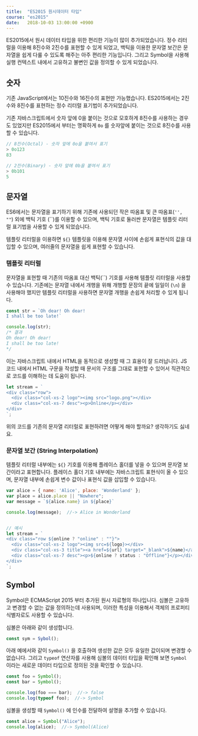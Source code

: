 ```yaml
---
title: 	"ES2015 원시데이터 타입"
course: "es2015"
date:   2018-10-03 13:00:00 +0900
---
```




ES2015에서 원시 데이터 타입을 위한 편리한 기능이 많이 추가되었습니다. 정수 리터럴을 이용해 8진수와 2진수를 표현할 수 있게 되었고, 백틱을 이용한 문자열 보간은 문자열을 쉽게 다룰 수 있도록 해주는 아주 편리한 기능입니다. 그리고 Symbol을 사용해 실행 컨텍스트 내에서 고유하고 불변인 값을 정의할 수 있게 되었습니다.



## 숫자

기존 JavaScript에서는 10진수와 16진수의 표현만 가능했습니다. ES2015에서는 2진수와 8진수를 표현하는 정수 리터럴 표기법이 추가되었습니다.

기존 자바스크립트에서 숫자 앞에 0을 붙이는 것으로 모호하게 8진수를 사용하는 경우도 있었지만 ES2015에서 부터는 명확하게 `0o` 를 숫자앞에 붙이는 것으로 8진수를 사용할 수 있습니다.

```js
// 8진수(Octal) - 숫자 앞에 0o을 붙여서 표기
> 0o123
83

// 2진수(Binary) - 숫자 앞에 0b을 붙여서 표기
> 0b101
5
```





## 문자열

ES6에서는 문자열을 표기하기 위해 기존에 사용되던 작은 따옴표 및 큰 따옴표(`'', ""`) 외에 백틱 기호 (\`\`)를 이용할 수 있으며, 백틱 기호로 둘러싼 문자열은 템플릿 리터럴 표기법을 사용할 수 있게 되었습니다. 

템플릿 리터럴을 이용하면 `${}` 템플릿을 이용해 문자열 사이에 손쉽게 표현식의 값을 대입할 수 있으며, 여러줄의 문자열을 쉽게 표현할 수 있습니다.



### 템플릿 리터럴

문자열을 표현할 때 기존의 따옴표 대신 백틱(\`\`) 기호를 사용해 템플릿 리터럴을 사용할 수 있습니다. 기존에는 문자열 내에서 개행을 위해 개행할 문장의 끝에 일일이 (`\n`) 을 사용해야 했지만 템플릿 리터럴을 사용하면 문자열 개행을 손쉽게 처리할 수 있게 됩니다.

```js
const str = `Oh dear! Oh dear!
I shall be too late!`

console.log(str);
/* 결과
Oh dear! Oh dear!
I shall be too late!
*/
```

이는 자바스크립트 내에서 HTML을 동적으로 생성할 때 그 효용이 잘 드러납니다. JS 코드 내에서 HTML 구문을 작성할 때 문서의 구조를 그대로 표현할 수 있어서 직관적으로 코드를 이해하는 데 도움이 됩니다.

```js
let stream = `
<div class="row">
  <div class="col-xs-2 logo"><img src="logo.png"></div>
  <div class="col-xs-7 desc"><p>Online</p></div>
</div>
`;
```

위의 코드를 기존의 문자열 리터럴로 표현하려면 어떻게 해야 할까요? 생각하기도 싫네요.



### 문자열 보간 (String Interpolation)

템플릿 리터럴 내부에는 `${}` 기호를 이용해 플레이스 홀더를 넣을 수 있으며 문자열 보간이라고 표현합니다. 플레이스 홀더 기호 내부에는 자바스크립트 표현식이 올 수 있으며, 문자열 내부에 손쉽게 변수 값이나 표현식 값을 삽입할 수 있습니다. 

```javascript
var alice = { name: 'Alice', place: 'Wonderland' };
var place = alice.place || "Nowhere";
var message = `${alice.name} in ${place}`

console.log(message);  //-> Alice in Wonderland


// 예시
let stream = `
<div class="row ${online ? "online" : ""}">
  <div class="col-xs-2 logo"><img src=${logo}></div>
  <div class="col-xs-3 title"><a href=${url} target="_blank">${name}</a></div>
  <div class="col-xs-7 desc"><p>${online ? status : "Offline"}</p></div>
</div>
`;
```





## Symbol

Symbol은 ECMAScript 2015 부터 추가된 원시 자료형의 하나입니다. 심볼은 고유하고 변경할 수 없는 값을 정의하는데 사용되며, 이러한 특성을 이용해서 객체의 프로퍼티 식별자로도 사용할 수 있습니다. 



심볼은 아래와 같이 생성합니다.

```js
const sym = Sybol();
```



아래 예에서와 같이 `Symbol()` 을 호출하여 생성한 값은 모두 유일한 값이되며 변경할 수 없습니다. 그리고 `typeof` 연산자를 사용해 심볼의 데이터 타입을 확인해 보면 `Symbol` 이라는 새로운 데이터 타입으로 정의된 것을 확인할 수 있습니다.

```js
const foo = Symbol();
const bar = Symbol();

console.log(foo === bar);  //-> false
console.log(typeof foo);  //-> Symbol
```



심볼을 생성할 때 `Symbol()` 에 인수를 전달하여 설명을 추가할 수 있습니다.

```js
const alice = Symbol("Alice");
console.log(alice);  //-> Symbol(Alice)
```



